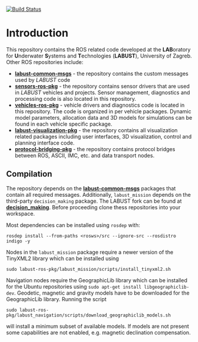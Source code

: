[![Build Status](https://travis-ci.org/labust/labust-ros-pkg.svg?branch=develop)](https://travis-ci.org/labust/labust-ros-pkg)

Introduction
==============

This repository contains the ROS related code developed at the **LAB**oratory for **U**nderwater **S**ystems and **T**echnologies (**LABUST**), University of Zagreb. Other ROS repositories include:
* **[labust-common-msgs](https://github.com/labust/labust-common-msgs)** - the repository contains the custom messages used by *LABUST* code
* **[sensors-ros-pkg](https://github.com/labust/sensors-ros-pkg)** - the repository contains sensor drivers that are used in *LABUST* vehicles and projects. Sensor management, diagnostics and processing code is also located in this repository.
* **[vehicles-ros-pkg](https://github.com/labust/vehicles-ros-pkg)** - vehicle drivers and diagnostics code is located in this repository. The code is organized in per vehicle packages. Dynamic model parameters, allocation data and 3D models for simulations can be found in each vehicle specific package.
* **[labust-visualization-pkg](https://github.com/labust/labust-visualization-pkg)** - the repository contains all visualization related packages including user interfaces, 3D visualization, control and planning interface code. 
* **[protocol-bridging-pkg](https://github.com/labust/protocol-bridgind-pkg)** - the repository contains protocol bridges between ROS, ASCII, IMC, etc. and data transport nodes.

Compilation
------------------
The repository depends on the **[labust-common-msgs](http://https://github.com/labust/labust-common-msgs)** packages that contain all required messages. Additionally, `labust_mission` depends on the third-party `decision_making` package. The LABUST fork can be found at **[decision_making](http://https://github.com/labust/decision_makinglabust-common-msgs)**. Before proceeding clone thess repositories into your workspace.

Most dependencies can be installed using `rosdep` with: 

    rosdep install --from-paths <rosws>/src --ignore-src --rosdistro indigo -y

Nodes in the `labust_mission` package require a newer version of the TinyXML2 library which can be installed using
    
    sudo labust-ros-pkg/labust_mission/scripts/install_tinyxml2.sh
    
Navigation nodes require the GeographicLib library which can be installed for the Ubuntu repositories using `sudo apt-get install libgeographiclib-dev`. Geodetic, magnetic and gravity models have to be downloaded for the GeographicLib library. Running the script 

    sudo labust-ros-pkg/labust_navigation/scripts/download_geographiclib_models.sh

will install a minimum subset of available models. If models are not present some capabilities are not enabled, e.g. magnetic declination compensation.

